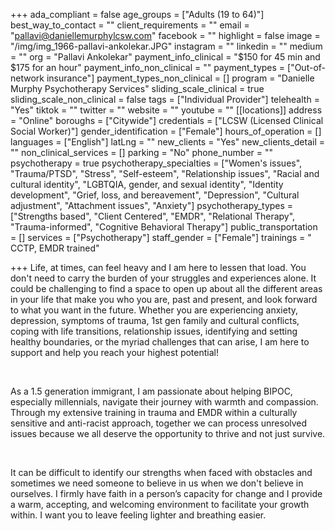 +++
ada_compliant = false
age_groups = ["Adults (19 to 64)"]
best_way_to_contact = ""
client_requirements = ""
email = "pallavi@daniellemurphylcsw.com"
facebook = ""
highlight = false
image = "/img/img_1966-pallavi-ankolekar.JPG"
instagram = ""
linkedin = ""
medium = ""
org = "Pallavi Ankolekar"
payment_info_clinical = "$150 for 45 min and $175 for an hour"
payment_info_non_clinical = ""
payment_types = ["Out-of-network insurance"]
payment_types_non_clinical = []
program = "Danielle Murphy Psychotherapy Services"
sliding_scale_clinical = true
sliding_scale_non_clinical = false
tags = ["Individual Provider"]
telehealth = "Yes"
tiktok = ""
twitter = ""
website = ""
youtube = ""
[[locations]]
address = "Online"
boroughs = ["Citywide"]
credentials = ["LCSW (Licensed Clinical Social Worker)"]
gender_identification = ["Female"]
hours_of_operation = []
languages = ["English"]
latLng = ""
new_clients = "Yes"
new_clients_detail = ""
non_clinical_services = []
parking = "No"
phone_number = ""
psychotherapy = true
psychotherapy_specialties = ["Women's issues", "Trauma/PTSD", "Stress", "Self-esteem", "Relationship issues", "Racial and cultural identity", "LGBTQIA, gender, and sexual identity", "Identity development", "Grief, loss, and bereavement", "Depression", "Cultural adjustment", "Attachment issues", "Anxiety"]
psychotherapy_types = ["Strengths based", "Client Centered", "EMDR", "Relational Therapy", "Trauma-informed", "Cognitive Behavioral Therapy"]
public_transportation = []
services = ["Psychotherapy"]
staff_gender = ["Female"]
trainings = " CCTP, EMDR trained"

+++
Life, at times, can feel heavy and I am here to lessen that load. You don't need to carry the burden of your struggles and experiences alone. It could be challenging to find a space to open up about all the different areas in your life that make you who you are, past and present, and look forward to what you want in the future. Whether you are experiencing anxiety, depression, symptoms of trauma, 1st gen family and cultural conflicts, coping with life transitions, relationship issues, identifying and setting healthy boundaries, or the myriad challenges that can arise, I am here to support and help you reach your highest potential!

<br>

As a 1.5 generation immigrant, I am passionate about helping BIPOC, especially millennials, navigate their journey with warmth and compassion. Through my extensive training in trauma and EMDR within a culturally sensitive and anti-racist approach, together we can process unresolved issues because we all deserve the opportunity to thrive and not just survive.

<br>

It can be difficult to identify our strengths when faced with obstacles and sometimes we need someone to believe in us when we don't believe in ourselves. I firmly have faith in a person’s capacity for change and I provide a warm, accepting, and welcoming environment to facilitate your growth within. I want you to leave feeling lighter and breathing easier.